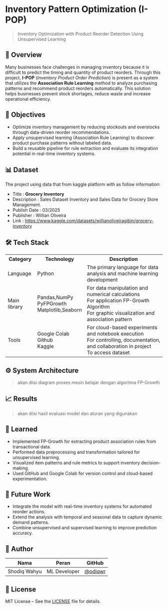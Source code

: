 # Inventory Pattern Optimization (I-POP)

> Inventory Optimization with Product Reorder Detection Using Unsupervised Learning

## 🚀 Overview

Many businesses face challenges in managing inventory because it is difficult to predict the timing and quantity of product reorders. Through this project, **I-POP** (*Inventory Product Order Prediction*) is present as a system that utilizes the **Association Rule Learning** method to analyze purchasing patterns and recommend product reorders automatically. This solution helps businesses prevent stock shortages, reduce waste and increase operational efficiency.

## 🎯 Objectives

- Optimize inventory management by reducing stockouts and overstocks through data-driven reorder recommendations.
- Apply unsupervised learning (Association Rule Learning) to discover product purchase patterns without labeled data.
- Build a reusable pipeline for rule extraction and evaluate its integration potential in real-time inventory systems.

## 📊 Dataset

The project using data that from kaggle platform with as follow information:
- Title : **Grocery Inventory**
- Description : Sales Dataset Inventory and Sales Data for Grocery Store Management.
- Publish Date : 03/2025
- Publisher : Willian Oliveira
- Link : https://www.kaggle.com/datasets/willianoliveiragibin/grocery-inventory


## 🛠️ Tech Stack

<table>
  <tr>
    <th>Category</th>
    <th>Technology</th>
    <th>Description</th>
  </tr>
  <tr>
    <td>Language</td>
    <td>Python</td>
    <td>The primary language for data analysis and machine learning development</td>
  </tr>
  <tr>
    <td>Main library</td>
    <td>Pandas,NumPy </br>PyFPGrowth </br>Matplotlib,Seaborn</td>
    <td>For data manipulation and numerical calculations </br> For application FP-Growth Algorithm </br>For graphic visualization and association pattern</td>
  </tr>
  <tr>
    <td>Tools</td>
    <td>Google Colab </br>Github </br>Kaggle</td>
    <td>For cloud-based experiments and notebook execution </br>For controlling, documentation, and collaboration in project </br>To access dataset</td>
  </tr>
</table>

## ⚙️ System Architecture
> akan diisi diagram proses mesin belajar dengan algoritma FP-Growth
## 📈 Results
> akan diisi hasil evaluasi model dan aturan yang digunakan
## 🧠 Learned

- Implemented FP-Growth for extracting product association rules from transactional data.
- Performed data preprocessing and transformation tailored for unsupervised learning.
- Visualized item patterns and rule metrics to support inventory decision-making.
- Used GitHub and Google Colab for version control and cloud-based experimentation.

## 🌱 Future Work

- Integrate the model with real-time inventory systems for automated reorder actions.
- Extend the analysis with temporal and seasonal data to capture dynamic demand patterns.
- Combine unsupervised and supervised learning to improve prediction accuracy.
## 👤 Author

| Nama | Peran | GitHub |
|------|-------|--------|
| Shodiq Wahyu | ML Developer | [@odiqwr](https://github.com/odiqwr) |

## 📄 License

MIT License – See the [LICENSE](LICENSE) file for details.
